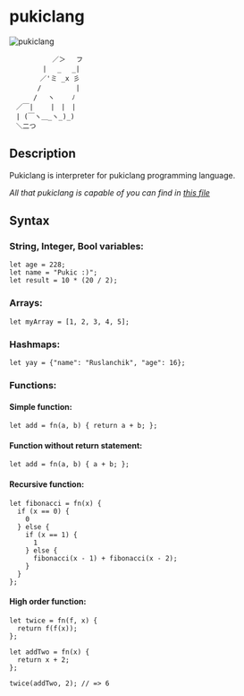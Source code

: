 # pukiclang
![pukiclang](https://github.com/Ythosa/pukiclang/workflows/pukiclang/badge.svg)

```
⠀ ⠀⠀⠀⠀⠀⠀⠀／＞　 フ
　　　　　| 　_　 _|
　 　　　／'ミ _x 彡
　　 　 /　　　 　 |
　　　 /　 ヽ　　 ﾉ
　／￣|　　 |　|　|
　| (￣ヽ＿_ヽ_)_)
　＼二つ
```

## Description
Pukiclang is interpreter for pukiclang programming language.

_All that pukiclang is capable of you can find in [this file](https://github.com/Ythosa/pukiclang/blob/main/src/evaluator/evaluator_test.go)_

## Syntax

### String, Integer, Bool variables: 
```
let age = 228;
let name = "Pukic :)";
let result = 10 * (20 / 2);
```

### Arrays:
```
let myArray = [1, 2, 3, 4, 5];
```

### Hashmaps:
```
let yay = {"name": "Ruslanchik", "age": 16};
```

### Functions:
#### Simple function:
```
let add = fn(a, b) { return a + b; };
```

#### Function without return statement:
```
let add = fn(a, b) { a + b; };
```

#### Recursive function:
```
let fibonacci = fn(x) {
  if (x == 0) {
    0
  } else {
    if (x == 1) {
      1
    } else {
      fibonacci(x - 1) + fibonacci(x - 2);
    }
  }
};
```

#### High order function:
```
let twice = fn(f, x) {
  return f(f(x));
};

let addTwo = fn(x) {
  return x + 2;
};

twice(addTwo, 2); // => 6
```
